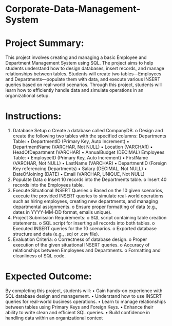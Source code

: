 # Corporate-Data-Management-System

# Project Summary:

This project involves creating and managing a basic Employee and Department 
Management System using SQL. The project aims to help students understand how to design 
databases, insert records, and manage relationships between tables. Students will create two 
tables—Employees and Departments—populate them with data, and execute various INSERT 
queries based on real-world scenarios. Through this project, students will learn how to efficiently 
handle data and simulate operations in an organizational setup.

# Instructions:

1. Database Setup
o Create a database called CompanyDB.
o Design and create the following two tables with the specified columns:
Departments Table:
▪ DepartmentID (Primary Key, Auto Increment)
▪ DepartmentName (VARCHAR, Not NULL)
▪ Location (VARCHAR)
▪ HeadOfDepartment (VARCHAR)
▪ AnnualBudget (DECIMAL)
Employees Table:
▪ EmployeeID (Primary Key, Auto Increment)
▪ FirstName (VARCHAR, Not NULL)
▪ LastName (VARCHAR)
▪ DepartmentID (Foreign Key referencing Departments)
▪ Salary (DECIMAL, Not NULL)
▪ DateOfJoining (DATE)
▪ Email (VARCHAR, UNIQUE, Not NULL)
2. Populate Data
o Insert 10 records into the Departments table.
o Insert 40 records into the Employees table.
3. Execute Situational INSERT Queries
o Based on the 10 given scenarios, execute the provided INSERT queries to 
simulate real-world operations such as hiring employees, creating new 
departments, and managing departmental assignments.
o Ensure proper formatting of data (e.g., dates in YYYY-MM-DD format, emails 
unique).
4. Project Submission Requirements:
o SQL script containing table creation statements.
o SQL script for inserting all records into both tables.
o Executed INSERT queries for the 10 scenarios.
o Exported database structure and data (e.g., .sql or .csv file).
5. Evaluation Criteria:
o Correctness of database design.
o Proper execution of the given situational INSERT queries.
o Accuracy of relationships between Employees and Departments.
o Formatting and cleanliness of SQL code.

# Expected Outcome:

By completing this project, students will:
• Gain hands-on experience with SQL database design and management.
• Understand how to use INSERT queries for real-world business operations.
• Learn to manage relationships between tables using Primary Keys and Foreign Keys.
• Enhance their ability to write clean and efficient SQL queries.
• Build confidence in handling data within an organizational context
